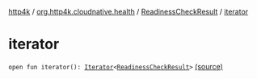 [http4k](../../index.md) / [org.http4k.cloudnative.health](../index.md) / [ReadinessCheckResult](index.md) / [iterator](./iterator.md)

# iterator

`open fun iterator(): `[`Iterator`](https://kotlinlang.org/api/latest/jvm/stdlib/kotlin.collections/-iterator/index.html)`<`[`ReadinessCheckResult`](index.md)`>` [(source)](https://github.com/http4k/http4k/blob/master/http4k-cloudnative/src/main/kotlin/org/http4k/cloudnative/health/ReadinessCheckResult.kt#L17)